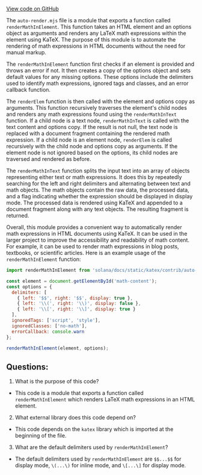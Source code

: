 
[View code on GitHub](https://github.com/solana-labs/solana/blob/master/docs/static/katex/contrib/auto-render.mjs)

The `auto-render.mjs` file is a module that exports a function called `renderMathInElement`. This function takes an HTML element and an options object as arguments and renders any LaTeX math expressions within the element using KaTeX. The purpose of this module is to automate the rendering of math expressions in HTML documents without the need for manual markup.

The `renderMathInElement` function first checks if an element is provided and throws an error if not. It then creates a copy of the options object and sets default values for any missing options. These options include the delimiters used to identify math expressions, ignored tags and classes, and an error callback function.

The `renderElem` function is then called with the element and options copy as arguments. This function recursively traverses the element's child nodes and renders any math expressions found using the `renderMathInText` function. If a child node is a text node, `renderMathInText` is called with the text content and options copy. If the result is not null, the text node is replaced with a document fragment containing the rendered math expression. If a child node is an element node, `renderElem` is called recursively with the child node and options copy as arguments. If the element node is not ignored based on the options, its child nodes are traversed and rendered as before.

The `renderMathInText` function splits the input text into an array of objects representing either text or math expressions. It does this by repeatedly searching for the left and right delimiters and alternating between text and math objects. The math objects contain the raw data, the processed data, and a flag indicating whether the expression should be displayed in display mode. The processed data is rendered using KaTeX and appended to a document fragment along with any text objects. The resulting fragment is returned.

Overall, this module provides a convenient way to automatically render math expressions in HTML documents using KaTeX. It can be used in the larger project to improve the accessibility and readability of math content. For example, it can be used to render math expressions in blog posts, textbooks, or scientific articles. Here is an example usage of the `renderMathInElement` function:

```javascript
import renderMathInElement from 'solana/docs/static/katex/contrib/auto-render.mjs';

const element = document.getElementById('math-content');
const options = {
  delimiters: [
    { left: '$$', right: '$$', display: true },
    { left: '\\(', right: '\\)', display: false },
    { left: '\\[', right: '\\]', display: true }
  ],
  ignoredTags: ['script', 'style'],
  ignoredClasses: ['no-math'],
  errorCallback: console.warn
};

renderMathInElement(element, options);
```
## Questions: 
 1. What is the purpose of this code?
- This code is a module that exports a function called `renderMathInElement` which renders LaTeX math expressions in an HTML element.

2. What external library does this code depend on?
- This code depends on the `katex` library which is imported at the beginning of the file.

3. What are the default delimiters used by `renderMathInElement`?
- The default delimiters used by `renderMathInElement` are `$$...$$` for display mode, `\(...\)` for inline mode, and `\[...\]` for display mode.